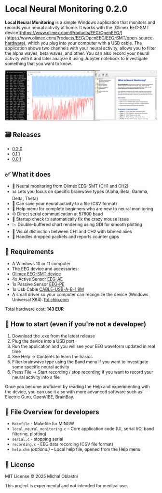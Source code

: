 # Local Neural Monitoring 0.2.0

**Local Neural Monitoring** is a simple Windows application that monitors and records your neural activity at home. It works with the [Olimex EEG-SMT device](https://www.olimex.com/Products/EEG/OpenEEG/](https://www.olimex.com/Products/EEG/OpenEEG/EEG-SMT/open-source-hardware), which you plug into your computer with a USB cable. The application shows two channels with your neural activity, allows you to filter the alpha waves, beta waves, and other. You can also record your neural activity with it and later analyze it using Jupyter notebook to investigate something that you want to know.

![Local Neural Monitoring](local_neural_monitoring.png)

## 🗃️ Releases
- [0.2.0](https://github.com/michaloblastni/local-neural-monitoring/releases/tag/0.2.0)
- [0.1.1](https://github.com/michaloblastni/local-neural-monitoring/releases/tag/0.1.1)
- [0.0.1](https://github.com/michaloblastni/local-neural-monitoring/releases/tag/0.0.1)

## ✅ What it does

- 📡 Neural monitoring from Olimex EEG-SMT (CH1 and CH2)
- 📊 Lets you focus on specific brainwave types (Alpha, Beta, Gamma, Delta, Theta)
- 💾 Can save your neural activity to a file (CSV format)
- 🧾 Help menu for complete beginners who are new to neural monitoring
- ⚙️ Direct serial communication at 57600 baud
- 🧰 Startup check to automatically fix the crazy mouse issue
- 📉 Double-buffered chart rendering using GDI for smooth plotting
- 🧠 Visual distinction between CH1 and CH2 with labeled axes
- 🧼 Handles dropped packets and reports counter gaps


## 🧪 Requirements

- A Windows 10 or 11 computer
- The EEG device and accessories:
- [Olimex EEG-SMT device](https://www.olimex.com/Products/EEG/OpenEEG/EEG-SMT/open-source-hardware)
- 4x Active Sensor [EEG-AE](https://www.olimex.com/Products/EEG/Electrodes/EEG-AE/open-source-hardware)
- 1x Passive Sensor [EEG-PE](https://www.olimex.com/Products/EEG/Electrodes/EEG-PE/open-source-hardware)
- 1x Usb Cable [CABLE-USB-A-B-1.8M](https://www.olimex.com/Products/Components/Cables/USB/CABLE-USB-A-B-1.8M/)
- A small driver so your computer can recognize the device (Windows Universal X64): [ftdichip.com](https://www.ftdichip.com/Drivers/VCP.htm)

Total hardware cost: **143 EUR**
  
## 🧭 How to start (even if you're not a developer)

1. Download the .exe from the latest release
2. Plug the device into a USB port
3. Run the application and you will see your EEG waveform updated in real time
4. See Help → Contents to learn the basics
6. Filter brainwave type using the Band menu if you want to investigate some specific neural activity
7. Press File → Start recording / stop recording if you want to record your neural activity into a file

Once you become proficient by reading the Help and experimenting with the device, you can use it also with more advanced software such as Electric Guru, OpenViBE, BrainBay.

## 📂 File Overview for developers
- `Makefile` - Makefile for MINGW
- `local_neural_monitoring.c` – Core application code (UI, serial I/O, band filtering, plotting)
- `serial.c` - stopping serial
- `recording.c` - EEG data recording (CSV file format)
- `help.chm` *(optional)* – Local help file, opened from the Help menu

## 📜 License

MIT License © 2025 Michal Oblastni

This project is experimental and not intended for medical use.
